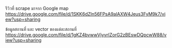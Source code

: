 รีวิวที่ scrape มาจาก Google map 
https://drive.google.com/file/d/1SKK6dZln56FPsA9alAXW4Jeus3FyM9k7/view?usp=sharing

ข้อมูลสถานที่ และ vector ของแต่ละสถานที่
https://drive.google.com/file/d/1gKZ4bvwwVjyvrIZorG2zBEswDQpcwW88/view?usp=sharing

